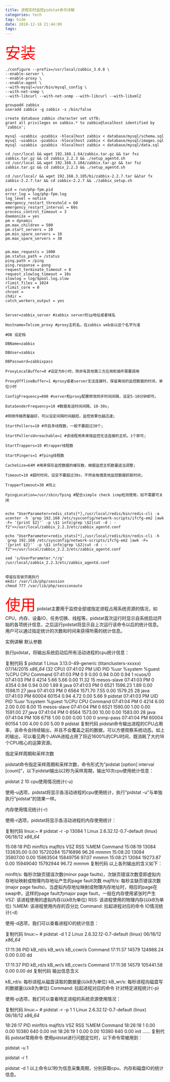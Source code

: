 ```yaml
---
title: 进程实时监控pidstat命令详解
categories: tech
tag: hide
date: 2018-12-18 21:44:09
tags:
---
```

<font color="red" size='10'>安装</font>
```autoyum -y install curl curl-devel net-snmp net-snmp-devel perl-DBI php-gd php-xml php-bcmath libxml2-devel
./configure --prefix=/usr/local/zabbix_3.0.8 \
--enable-server \
--enable-proxy \
--enable-agent \
--with-mysql=/usr/bin/mysql_config \
--with-net-snmp \
--with-libcurl --with-net-snmp --with-libcurl --with-libxml2

groupadd zabbix
useradd zabbix -g zabbix -s /bin/false

create database zabbix character set utf8;
grant all privileges on zabbix.* to zabbix@localhost identified by 'zabbix';

mysql -uzabbix -pzabbix -hlocalhost zabbix < database/mysql/schema.sql
mysql -uzabbix -pzabbix -hlocalhost zabbix < database/mysql/images.sql
mysql -uzabbix -pzabbix -hlocalhost zabbix < database/mysql/data.sql

cd /usr/local && wget 192.168.1.64/zabbix.tar.gz && tar fxz zabbix.tar.gz && cd zabbix_2.2.3 && ./setup_agentd.sh
cd /usr/local && wget 192.168.3.104/zabbix.tar.gz && tar fxz zabbix.tar.gz && cd zabbix_2.2.3 && ./setup_agentd.sh

cd /usr/local/ && wget 192.168.3.105/bi/zabbix-2.2.7.tar &&tar fx zabbix-2.2.7.tar && cd zabbix-2.2.7 && ./zabbix_setup.sh

pid = run/php-fpm.pid
error_log = log/php-fpm.log
log_level = notice
emergency_restart_threshold = 60
emergency_restart_interval = 60s
process_control_timeout = 3
daemonize = yes
pm = dynamic
pm.max_children = 500
pm.start_servers = 20
pm.min_spare_servers = 10
pm.max_spare_servers = 30


pm.max_requests = 1000
pm.status_path = /status
ping.path = /ping
ping.response = pong
request_terminate_timeout = 8
request_slowlog_timeout = 10s
slowlog = log/$pool.log.slow
rlimit_files = 1024
rlimit_core = 0
chroot =
chdir =
catch_workers_output = yes


Server=zabbix_server #zabbix server的ip地址或者域名

Hostname=Telcom_proxy #proxy主机名，在zabbix web会以这个名字为准

#DB 设定档

DBName=zabbix

DBUser=zabbix

DBPassword=zabbixpass

ProxyLocalBuffer=0 #设定为0小时，除非有其他第三方应用和插件需要调用

ProxyOfflineBuffer=1 #proxy或者server无法连接时，保留离线的监控数据的时间，单位小时

ConfigFrequency=600 #server和proxy配置修改同步时间间隔，设定5-10分钟即可。

DataSenderFrequency=10 #数据发送时间间隔，10-30s;

#网络传输质量越好，可以设定间隔时间越短，监控效果也越迅速;

StartPollers=10 #开启多线程数，一般不要超过30个;

StartPollersUnreachable=1 #该线程用来单独监控无法连接的主机，1个即可;

StartTrappers=10 #trapper线程数

StartPingers=1 #fping线程数

CacheSize=64M #用来保存监控数据的缓存数，根据监控主机数量适当调整;

Timeout=10 #超时时间，设定不要超过30s，不然会拖慢其他监控数据抓取时间;

TrapperTimeout=30 #同上

FpingLocation=/usr/sbin/fping #配合simple check icmp检测使用，如不需要可关闭


echo "UserParameter=redis_stats[*],/usr/local/redis/bin/redis-cli -a ucenter -h `grep 192.168 /etc/sysconfig/network-scripts/ifcfg-em2 |awk -F= '{print $2}'` -p \$1 info|grep \$2|cut -d : -f2">>/usr/local/zabbix_2.2.3/etc/zabbix_agentd.conf

echo "UserParameter=redis_stats[*],/usr/local/redis/bin/redis-cli -h `grep 192.168 /etc/sysconfig/network-scripts/ifcfg-em2 |awk -F= '{print $2}'` -p \$1 info|grep \$2|cut -d : -f2">>/usr/local/zabbix_2.2.3/etc/zabbix_agentd.conf

sed 's/UserParameter.*//g' /usr/local/zabbix_2.2.3/etc/zabbix_agentd.conf


停留在安装页面执行
mkdir /var/lib/php/session
chmod 777 /var/lib/php/sessionauto
```

<font color="red" size='10'>使用</font>
pidstat主要用于监控全部或指定进程占用系统资源的情况，如CPU，内存、设备IO、任务切换、线程等。pidstat首次运行时显示自系统启动开始的各项统计信息，之后运行pidstat将显示自上次运行该命令以后的统计信息。用户可以通过指定统计的次数和时间来获得所需的统计信息。

实例讲解
默认参数

执行pidstat，将输出系统启动后所有活动进程的cpu统计信息：

复制代码
$ pidstat 1
Linux 3.13.0-49-generic (titanclusters-xxxxx) 07/14/2015 _x86_64_ (32 CPU)
07:41:02 PM UID PID %usr %system %guest %CPU CPU Command
07:41:03 PM 0 9 0.00 0.94 0.00 0.94 1 rcuos/0
07:41:03 PM 0 4214 5.66 5.66 0.00 11.32 15 mesos-slave
07:41:03 PM 0 4354 0.94 0.94 0.00 1.89 8 java
07:41:03 PM 0 6521 1596.23 1.89 0.00 1598.11 27 java
07:41:03 PM 0 6564 1571.70 7.55 0.00 1579.25 28 java
07:41:03 PM 60004 60154 0.94 4.72 0.00 5.66 9 pidstat
07:41:03 PM UID PID %usr %system %guest %CPU CPU Command
07:41:04 PM 0 4214 6.00 2.00 0.00 8.00 15 mesos-slave
07:41:04 PM 0 6521 1590.00 1.00 0.00 1591.00 27 java
07:41:04 PM 0 6564 1573.00 10.00 0.00 1583.00 28 java
07:41:04 PM 108 6718 1.00 0.00 0.00 1.00 0 snmp-pass
07:41:04 PM 60004 60154 1.00 4.00 0.00 5.00 9 pidstat
复制代码
pidstat命令输出进程的CPU占用率，该命令会持续输出，并且不会覆盖之前的数据，可以方便观察系统动态。如上的输出，可以看见两个JAVA进程占用了将近1600%的CPU时间，既消耗了大约16个CPU核心的运算资源。

指定采样周期和采样次数

pidstat命令指定采样周期和采样次数，命令形式为”pidstat [option] interval [count]”，以下pidstat输出以2秒为采样周期，输出10次cpu使用统计信息：

pidstat 2 10
cpu使用情况统计(-u)

使用-u选项，pidstat将显示各活动进程的cpu使用统计，执行”pidstat -u”与单独执行”pidstat”的效果一样。

 

内存使用情况统计(-r)

使用-r选项，pidstat将显示各活动进程的内存使用统计：

复制代码
linux:~ # pidstat -r -p 13084 1
Linux 2.6.32.12-0.7-default (linux)             06/18/12        _x86_64_

15:08:18          PID  minflt/s  majflt/s     VSZ    RSS   %MEM  Command
15:08:19        13084 133835.00      0.00 15720284 15716896  96.26  mmmm
15:08:20        13084  35807.00      0.00 15863504 15849756  97.07  mmmm
15:08:21        13084  19273.87      0.00 15949040 15792944  96.72  mmmm
复制代码
以上各列输出的含义如下：

minflt/s: 每秒次缺页错误次数(minor page faults)，次缺页错误次数意即虚拟内存地址映射成物理内存地址产生的page fault次数
majflt/s: 每秒主缺页错误次数(major page faults)，当虚拟内存地址映射成物理内存地址时，相应的page在swap中，这样的page fault为major page fault，一般在内存使用紧张时产生
VSZ:      该进程使用的虚拟内存(以kB为单位)
RSS:      该进程使用的物理内存(以kB为单位)
%MEM:     该进程使用内存的百分比
Command:  拉起进程对应的命令
IO情况统计(-d)


使用-d选项，我们可以查看进程IO的统计信息：

复制代码
linux:~ # pidstat -d 1 2
Linux 2.6.32.12-0.7-default (linux)             06/18/12        _x86_64_

17:11:36          PID   kB_rd/s   kB_wr/s kB_ccwr/s  Command
17:11:37        14579 124988.24      0.00      0.00  dd

17:11:37          PID   kB_rd/s   kB_wr/s kB_ccwr/s  Command
17:11:38        14579 105441.58      0.00      0.00  dd
复制代码
输出信息含义

kB_rd/s: 每秒进程从磁盘读取的数据量(以kB为单位)
kB_wr/s: 每秒进程向磁盘写的数据量(以kB为单位)
Command: 拉起进程对应的命令
针对特定进程统计(-p)

使用-p选项，我们可以查看特定进程的系统资源使用情况：

复制代码
linux:~ # pidstat -r -p 1 1
Linux 2.6.32.12-0.7-default (linux)             06/18/12        _x86_64_

18:26:17          PID  minflt/s  majflt/s     VSZ    RSS   %MEM  Command
18:26:18            1      0.00      0.00   10380    640   0.00  init
18:26:19            1      0.00      0.00   10380    640   0.00  init
……
复制代码
pidstat常用命令
使用pidstat进行问题定位时，以下命令常被用到：

pidstat -u 1

pidstat -r 1

pidstat -d 1
以上命令以1秒为信息采集周期，分别获取cpu、内存和磁盘IO的统计信息。